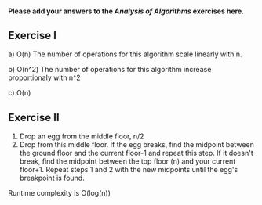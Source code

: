 #### Please add your answers to the **_Analysis of Algorithms_** exercises here.

## Exercise I

a) O(n)
The number of operations for this algorithm scale linearly with n.

b) O(n^2)
The number of operations for this algorithm increase proportionaly with n^2

c) O(n)

## Exercise II

1. Drop an egg from the middle floor, n/2
2. Drop from this middle floor. If the egg breaks, find the midpoint between the ground floor and the current floor-1 and repeat this step. If it doesn't break, find the midpoint between the top floor (n) and your current floor+1. Repeat steps 1 and 2 with the new midpoints until the egg's breakpoint is found.

Runtime complexity is O(log(n))
